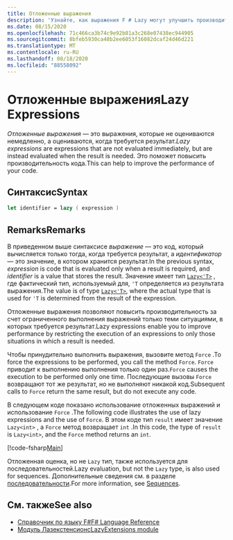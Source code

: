 ```yaml
---
title: Отложенные выражения
description: 'Узнайте, как выражения F # Lazy могут улучшить производительность приложений и библиотек.'
ms.date: 08/15/2020
ms.openlocfilehash: 71c466ca3b74c9e92b81a3c268e07438ec944905
ms.sourcegitcommit: 8bfeb5930ca48b2ee6053f16082dcaf24d46d221
ms.translationtype: MT
ms.contentlocale: ru-RU
ms.lasthandoff: 08/18/2020
ms.locfileid: "88558092"
---
```

# <a name="lazy-expressions"></a><span data-ttu-id="12468-103">Отложенные выражения</span><span class="sxs-lookup"><span data-stu-id="12468-103">Lazy Expressions</span></span>

<span data-ttu-id="12468-104">*Отложенные выражения* — это выражения, которые не оцениваются немедленно, а оцениваются, когда требуется результат.</span><span class="sxs-lookup"><span data-stu-id="12468-104">*Lazy expressions* are expressions that are not evaluated immediately, but are instead evaluated when the result is needed.</span></span> <span data-ttu-id="12468-105">Это поможет повысить производительность кода.</span><span class="sxs-lookup"><span data-stu-id="12468-105">This can help to improve the performance of your code.</span></span>

## <a name="syntax"></a><span data-ttu-id="12468-106">Синтаксис</span><span class="sxs-lookup"><span data-stu-id="12468-106">Syntax</span></span>

```fsharp
let identifier = lazy ( expression )
```

## <a name="remarks"></a><span data-ttu-id="12468-107">Remarks</span><span class="sxs-lookup"><span data-stu-id="12468-107">Remarks</span></span>

<span data-ttu-id="12468-108">В приведенном выше синтаксисе *выражение* — это код, который вычисляется только тогда, когда требуется результат, а *идентификатор* — это значение, в котором хранится результат.</span><span class="sxs-lookup"><span data-stu-id="12468-108">In the previous syntax, *expression* is code that is evaluated only when a result is required, and *identifier* is a value that stores the result.</span></span> <span data-ttu-id="12468-109">Значение имеет тип [`Lazy<'T>`](https://fsharp.github.io/fsharp-core-docs/reference/fsharp-control-lazy-1-0.html) , где фактический тип, используемый для, `'T` определяется из результата выражения.</span><span class="sxs-lookup"><span data-stu-id="12468-109">The value is of type [`Lazy<'T>`](https://fsharp.github.io/fsharp-core-docs/reference/fsharp-control-lazy-1-0.html), where the actual type that is used for `'T` is determined from the result of the expression.</span></span>

<span data-ttu-id="12468-110">Отложенные выражения позволяют повысить производительность за счет ограниченного выполнения выражений только теми ситуациями, в которых требуется результат.</span><span class="sxs-lookup"><span data-stu-id="12468-110">Lazy expressions enable you to improve performance by restricting the execution of an expressions to only those situations in which a result is needed.</span></span>

<span data-ttu-id="12468-111">Чтобы принудительно выполнить выражения, вызовите метод `Force` .</span><span class="sxs-lookup"><span data-stu-id="12468-111">To force the expressions to be performed, you call the method `Force`.</span></span> <span data-ttu-id="12468-112">`Force` приводит к выполнению выполнения только один раз.</span><span class="sxs-lookup"><span data-stu-id="12468-112">`Force` causes the execution to be performed only one time.</span></span> <span data-ttu-id="12468-113">Последующие вызовы `Force` возвращают тот же результат, но не выполняют никакой код.</span><span class="sxs-lookup"><span data-stu-id="12468-113">Subsequent calls to `Force` return the same result, but do not execute any code.</span></span>

<span data-ttu-id="12468-114">В следующем коде показано использование отложенных выражений и использование `Force` .</span><span class="sxs-lookup"><span data-stu-id="12468-114">The following code illustrates the use of lazy expressions and the use of `Force`.</span></span> <span data-ttu-id="12468-115">В этом коде тип `result` имеет значение `Lazy<int>` , а `Force` метод возвращает `int` .</span><span class="sxs-lookup"><span data-stu-id="12468-115">In this code, the type of `result` is `Lazy<int>`, and the `Force` method returns an `int`.</span></span>

[!code-fsharp[Main](~/samples/snippets/fsharp/lang-ref-2/snippet73011.fs)]

<span data-ttu-id="12468-116">Отложенная оценка, но не `Lazy` тип, также используется для последовательностей.</span><span class="sxs-lookup"><span data-stu-id="12468-116">Lazy evaluation, but not the `Lazy` type, is also used for sequences.</span></span> <span data-ttu-id="12468-117">Дополнительные сведения см. в разделе [последовательности](sequences.md).</span><span class="sxs-lookup"><span data-stu-id="12468-117">For more information, see [Sequences](sequences.md).</span></span>

## <a name="see-also"></a><span data-ttu-id="12468-118">См. также</span><span class="sxs-lookup"><span data-stu-id="12468-118">See also</span></span>

- [<span data-ttu-id="12468-119">Справочник по языку F#</span><span class="sxs-lookup"><span data-stu-id="12468-119">F# Language Reference</span></span>](index.md)
- [<span data-ttu-id="12468-120">Модуль Лазекстенсионс</span><span class="sxs-lookup"><span data-stu-id="12468-120">LazyExtensions module</span></span>](https://fsharp.github.io/fsharp-core-docs/reference/fsharp-control-lazyextensions.html)
